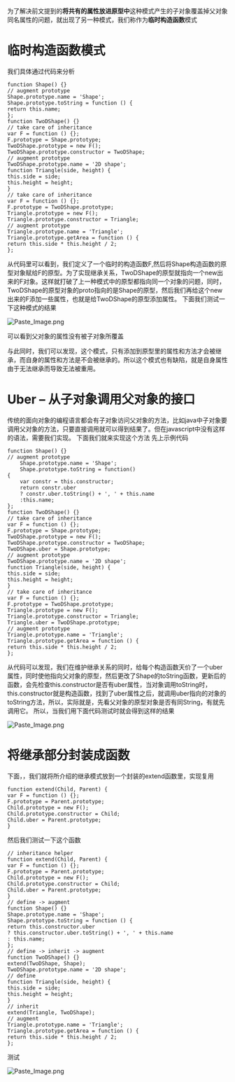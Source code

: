 为了解决前文提到的**将共有的属性放进原型中**这种模式产生的子对象覆盖掉父对象同名属性的问题，就出现了另一种模式，我们称作为**临时构造函数**模式

# 临时构造函数模式
我们具体通过代码来分析
```
function Shape() {}
// augment prototype
Shape.prototype.name = 'Shape';
Shape.prototype.toString = function () {
return this.name;
};
function TwoDShape() {}
// take care of inheritance
var F = function () {};
F.prototype = Shape.prototype;
TwoDShape.prototype = new F();
TwoDShape.prototype.constructor = TwoDShape;
// augment prototype
TwoDShape.prototype.name = '2D shape';
function Triangle(side, height) {
this.side = side;
this.height = height;
}
// take care of inheritance
var F = function () {};
F.prototype = TwoDShape.prototype;
Triangle.prototype = new F();
Triangle.prototype.constructor = Triangle;
// augment prototype
Triangle.prototype.name = 'Triangle';
Triangle.prototype.getArea = function () {
return this.side * this.height / 2;
};
```
从代码里可以看到，我们定义了一个临时的构造函数F,然后将Shape构造函数的原型对象赋给F的原型。为了实现继承关系，TwoDShape的原型就指向一个new出来的F对象。这样就打破了上一种模式中的原型都指向同一个对象的问题，同时，TwoDShape的原型对象的proto指向的是Shape的原型，然后我们再给这个new出来的F添加一些属性，也就是给TwoDShape的原型添加属性。
下面我们测试一下这种模式的结果

![Paste_Image.png](http://upload-images.jianshu.io/upload_images/1234352-be73a2025aaaa894.png?imageMogr2/auto-orient/strip%7CimageView2/2/w/1240)

可以看到父对象的属性没有被子对象所覆盖

与此同时，我们可以发现，这个模式，只有添加到原型里的属性和方法才会被继承，而自身的属性和方法是不会被继承的。所以这个模式也有缺陷，就是自身属性由于无法继承而导致无法被重用。

# Uber – 从子对象调用父对象的接口
传统的面向对象的编程语言都会有子对象访问父对象的方法，比如java中子对象要调用父对象的方法，只要直接调用就可以得到结果了。但在javascript中没有这样的语法，需要我们实现。
下面我们就来实现这个方法
先上示例代码
```
function Shape() {}
// augment prototype
    Shape.prototype.name = 'Shape';
    Shape.prototype.toString = function()
{
    var constr = this.constructor;
    return constr.uber
    ? constr.uber.toString() + ', ' + this.name
    :this.name; 
};
function TwoDShape() {}
// take care of inheritance
var F = function () {};
F.prototype = Shape.prototype;
TwoDShape.prototype = new F();
TwoDShape.prototype.constructor = TwoDShape;
TwoDShape.uber = Shape.prototype;
// augment prototype
TwoDShape.prototype.name = '2D shape';
function Triangle(side, height) {
this.side = side;
this.height = height;
}
// take care of inheritance
var F = function () {};
F.prototype = TwoDShape.prototype;
Triangle.prototype = new F();
Triangle.prototype.constructor = Triangle;
Triangle.uber = TwoDShape.prototype;
// augment prototype
Triangle.prototype.name = 'Triangle';
Triangle.prototype.getArea = function () {
return this.side * this.height / 2;
};
```
从代码可以发现，我们在维护继承关系的同时，给每个构造函数天价了一个uber属性，同时使他指向父对象的原型，然后更改了Shape的toString函数，更新后的函数，会先检查this.constructor是否有uber属性，当对象调用toString时，this.constructor就是构造函数，找到了uber属性之后，就调用uber指向的对象的toString方法，所以，实际就是，先看父对象的原型对象是否有同String，有就先调用它。
所以，当我们用下面代码测试时就会得到这样的结果

![Paste_Image.png](http://upload-images.jianshu.io/upload_images/1234352-63bf5d08007f0e51.png?imageMogr2/auto-orient/strip%7CimageView2/2/w/1240)

# 将继承部分封装成函数
下面，，我们就将所介绍的继承模式放到一个封装的extend函数里，实现复用
```
function extend(Child, Parent) {
var F = function () {};
F.prototype = Parent.prototype;
Child.prototype = new F();
Child.prototype.constructor = Child;
Child.uber = Parent.prototype;
}
```
然后我们测试一下这个函数
```
// inheritance helper
function extend(Child, Parent) {
var F = function () {};
F.prototype = Parent.prototype;
Child.prototype = new F();
Child.prototype.constructor = Child;
Child.uber = Parent.prototype;
}
// define -> augment
function Shape() {}
Shape.prototype.name = 'Shape';
Shape.prototype.toString = function () {
return this.constructor.uber
? this.constructor.uber.toString() + ', ' + this.name
: this.name;
};
// define -> inherit -> augment
function TwoDShape() {}
extend(TwoDShape, Shape);
TwoDShape.prototype.name = '2D shape';
// define
function Triangle(side, height) {
this.side = side;
this.height = height;
}
// inherit
extend(Triangle, TwoDShape);
// augment
Triangle.prototype.name = 'Triangle';
Triangle.prototype.getArea = function () {
return this.side * this.height / 2;
};
```
测试

![Paste_Image.png](http://upload-images.jianshu.io/upload_images/1234352-cf0f74c461d4d5d3.png?imageMogr2/auto-orient/strip%7CimageView2/2/w/1240)
